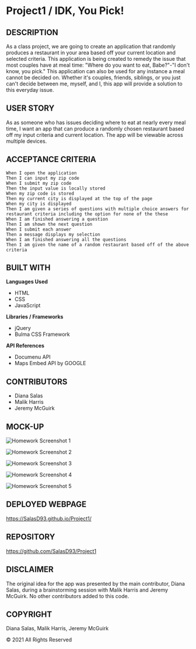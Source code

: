 # Project1 / IDK, You Pick!

## DESCRIPTION

As a class project, we are going to create an application that randomly produces a restaurant in your area based off your current location and selected criteria. This application is being created to remedy the issue that most couples have at meal time: "Where do you want to eat, Babe?"-"I don't know, you pick." This application can also be used for any instance a meal cannot be decided on. Whether it's couples, friends, siblings, or you just can't decide between me, myself, and I, this app will provide a solution to this everyday issue.


## USER STORY

As as someone who has issues deciding where to eat at nearly every meal time, I want an app that can produce a randomly chosen restaurant based off my input criteria and current location. The app will be viewable across multiple devices.


## ACCEPTANCE CRITERIA

```
When I open the application
Then I can input my zip code
When I submit my zip code
Then the input value is locally stored 
When my zip code is stored
Then my current city is displayed at the top of the page
When my city is displayed
Then I am given a series of questions with multiple choice answers for restaurant criteria including the option for none of the these
When I am finished answering a question
Then I am shown the next question
When I submit each answer
Then a message displays my selection
When I am finished answering all the questions
Then I am given the name of a random restaurant based off of the above criteria
```

## BUILT WITH
**Languages Used**
- HTML
- CSS
- JavaScript

**Libraries / Frameworks**
- jQuery
- Bulma CSS Framework

**API References**
- Documenu API
- Maps Embed API by GOOGLE

## CONTRIBUTORS
- Diana Salas
- Malik Harris
- Jeremy McGuirk

## MOCK-UP
![Homework Screenshot 1](https://github.com/SalasD93/Project1/blob/main/assets/images/screenshots/Project1Screenshot1.png?raw=true)

![Homework Screenshot 2](https://github.com/SalasD93/Project1/blob/main/assets/images/screenshots/Project1Screenshot2.png?raw=true)

![Homework Screenshot 3](https://github.com/SalasD93/Project1/blob/main/assets/images/screenshots/Project1Screenshot3.png?raw=true)

![Homework Screenshot 4](https://github.com/SalasD93/Project1/blob/main/assets/images/screenshots/Project1Screenshot4.png?raw=true)

![Homework Screenshot 5](https://github.com/SalasD93/Project1/blob/main/assets/images/screenshots/Project1Screenshot5.png?raw=true)


## DEPLOYED WEBPAGE

https://SalasD93.github.io/Project1/


## REPOSITORY

https://github.com/SalasD93/Project1

## DISCLAIMER
The original idea for the app was presented by the main contributor, Diana Salas, during a brainstorming session with Malik Harris and Jeremy McGuirk. No other contributors added to this code.

## COPYRIGHT
Diana Salas, Malik Harris, Jeremy McGuirk

© 2021 All Rights Reserved
